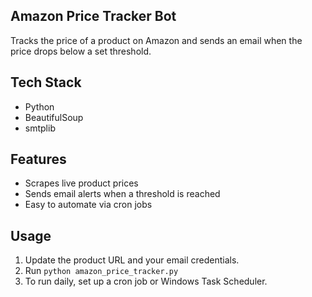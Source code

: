 ## Amazon Price Tracker Bot
Tracks the price of a product on Amazon and sends an email when the price drops below a set threshold.

## Tech Stack
- Python
- BeautifulSoup
- smtplib

## Features
- Scrapes live product prices
- Sends email alerts when a threshold is reached
- Easy to automate via cron jobs

## Usage
1. Update the product URL and your email credentials.
2. Run `python amazon_price_tracker.py`
3. To run daily, set up a cron job or Windows Task Scheduler.

